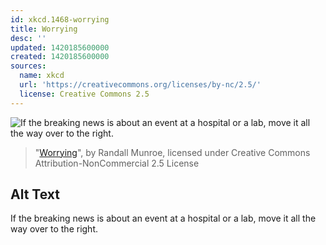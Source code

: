 ```yaml
---
id: xkcd.1468-worrying
title: Worrying
desc: ''
updated: 1420185600000
created: 1420185600000
sources:
  name: xkcd
  url: 'https://creativecommons.org/licenses/by-nc/2.5/'
  license: Creative Commons 2.5
---
```

![If the breaking news is about an event at a hospital or a lab, move it all the way over to the right.](https://imgs.xkcd.com/comics/worrying.png)
> "[Worrying](https://xkcd.com/1468/)", by Randall Munroe, licensed under Creative Commons Attribution-NonCommercial 2.5 License

## Alt Text
If the breaking news is about an event at a hospital or a lab, move it all the way over to the right.
